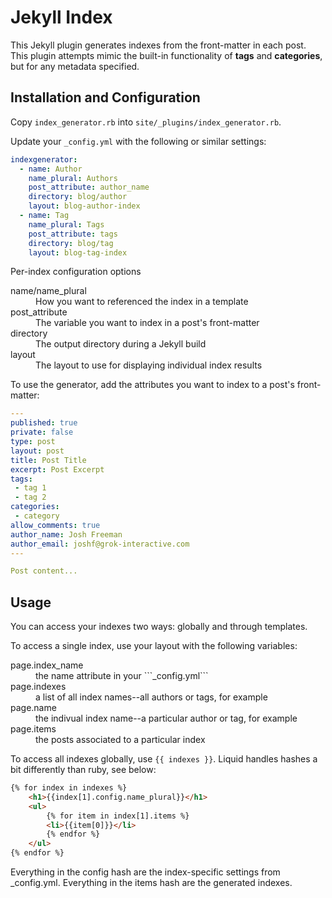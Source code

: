 # Jekyll Index

This Jekyll plugin generates indexes from the front-matter in each post. This plugin attempts mimic the built-in functionality of **tags** and **categories**, but for any metadata specified.

## Installation and Configuration

Copy ```index_generator.rb``` into ```site/_plugins/index_generator.rb```.

Update your ``_config.yml`` with the following or similar settings:

```yaml
indexgenerator:
  - name: Author
    name_plural: Authors
    post_attribute: author_name
    directory: blog/author
    layout: blog-author-index
  - name: Tag
    name_plural: Tags
    post_attribute: tags
    directory: blog/tag
    layout: blog-tag-index
```

Per-index configuration options

<dl>
    <dt>name/name_plural</dt>
    <dd>How you want to referenced the index in a template</dd>
    <dt>post_attribute</dt>
    <dd>The variable you want to index in a post's front-matter</dd>
    <dt>directory</dt>
    <dd>The output directory during a Jekyll build</dd>
    <dt>layout</dt>
    <dd>The layout to use for displaying individual index results</dd>
</dl>

To use the generator, add the attributes you want to index to a post's front-matter:

```yml
---
published: true
private: false
type: post
layout: post
title: Post Title
excerpt: Post Excerpt
tags:
 - tag 1
 - tag 2
categories:
 - category
allow_comments: true
author_name: Josh Freeman
author_email: joshf@grok-interactive.com
---

Post content...

```
## Usage

You can access your indexes two ways: globally and through templates.

To access a single index, use your layout with the following variables:

<dl>
    <dt>page.index_name</dt>
    <dd>the name attribute in your ```_config.yml```</dd>
    <dt>page.indexes</dt>
    <dd>a list of all index names--all authors or tags, for example</dd>
    <dt>page.name</dt>
    <dd>the indivual index name--a particular author or tag, for example</dd>
    <dt>page.items</dt>
    <dd>the posts associated to a particular index</dd>
</dl>

To access all indexes globally, use  ```{{ indexes }}```. Liquid handles hashes a bit
differently than ruby, see below:

```html
{% for index in indexes %}
    <h1>{{index[1].config.name_plural}}</h1>
    <ul>
        {% for item in index[1].items %}
        <li>{{item[0]}}</li>
        {% endfor %}
    </ul>
{% endfor %}
```
Everything in the config hash are the index-specific settings from _config.yml. Everything in the items hash are the generated indexes.
